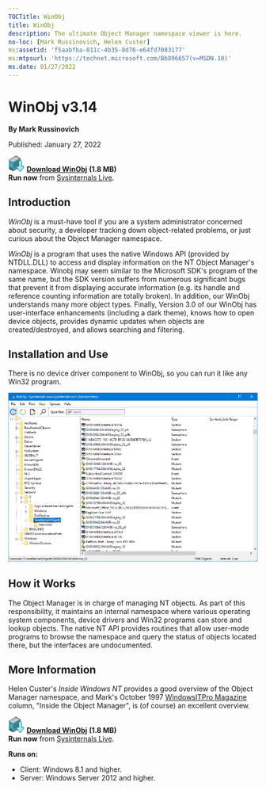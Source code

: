 ```yaml
---
TOCTitle: WinObj
title: WinObj
description: The ultimate Object Manager namespace viewer is here.
no-loc: [Mark Russinovich, Helen Custer]
ms:assetid: 'f5aabfba-811c-4b35-8d76-e64fd7083177'
ms:mtpsurl: 'https://technet.microsoft.com/Bb896657(v=MSDN.10)'
ms.date: 01/27/2022
---
```


# WinObj v3.14

**By Mark Russinovich**

Published: January 27, 2022

[![Download](media/shared/Download_sm.png)](https://download.sysinternals.com/files/WinObj.zip) [**Download WinObj**](https://download.sysinternals.com/files/WinObj.zip) **(1.8 MB)**  
**Run now** from [Sysinternals Live](https://live.sysinternals.com/Winobj.exe).

## Introduction

*WinObj* is a must-have tool if you are a system administrator concerned
about security, a developer tracking down object-related problems, or
just curious about the Object Manager namespace.

*WinObj* is a program that uses the native Windows 
API (provided by NTDLL.DLL) to access and display information on the NT
Object Manager's namespace. Winobj may seem similar to the Microsoft
SDK's program of the same name, but the SDK version suffers from
numerous significant bugs that prevent it from displaying accurate
information (e.g. its handle and reference counting information are
totally broken). In addition, our WinObj understands many more object
types. Finally, Version 3.0 of our WinObj has user-interface
enhancements (including a dark theme), knows how to open device objects, provides dynamic updates when objects are created/destroyed, and allows searching and filtering.

## Installation and Use

There is no device driver component to WinObj, so you can run it like
any Win32 program.

![WinObj screenshot](media/winobj/winobj.png)

## How it Works

The Object Manager is in charge of managing NT objects. As part of this
responsibility, it maintains an internal namespace where various
operating system components, device drivers and Win32 programs can store
and lookup objects. The native NT API provides routines that allow
user-mode programs to browse the namespace and query the status of
objects located there, but the interfaces are undocumented.

## More Information

Helen Custer's *Inside Windows NT* provides a good overview of the
Object Manager namespace, and Mark's October 1997 [WindowsITPro
Magazine](https://www.windowsitpro.com/) column, "Inside the Object
Manager", is (of course) an excellent overview.

[![Download](media/shared/Download_sm.png)](https://download.sysinternals.com/files/WinObj.zip) [**Download WinObj**](https://download.sysinternals.com/files/WinObj.zip) **(1.8 MB)**  
**Run now** from [Sysinternals Live](https://live.sysinternals.com/Winobj.exe).

**Runs on:**

- Client: Windows 8.1 and higher.
- Server: Windows Server 2012 and higher.
